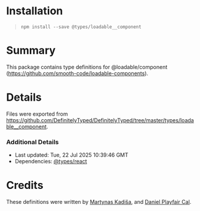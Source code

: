 # Installation
> `npm install --save @types/loadable__component`

# Summary
This package contains type definitions for @loadable/component (https://github.com/smooth-code/loadable-components).

# Details
Files were exported from https://github.com/DefinitelyTyped/DefinitelyTyped/tree/master/types/loadable__component.

### Additional Details
 * Last updated: Tue, 22 Jul 2025 10:39:46 GMT
 * Dependencies: [@types/react](https://npmjs.com/package/@types/react)

# Credits
These definitions were written by [Martynas Kadiša](https://github.com/martynaskadisa), and [Daniel Playfair Cal](https://github.com/hedgepigdaniel).
